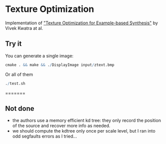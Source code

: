 Texture Optimization
====================

Implementation of ["Texture Optimization for Example-based Synthesis"](http://www.cc.gatech.edu/cpl/projects/textureoptimization/TO-final.pdf) by Vivek Kwatra at al.

## Try it

You can generate a single image:
```r
cmake . && make && ./DisplayImage input/ztext.bmp
```

Or all of them
```r
./test.sh
```
=======


## Not done ##

- the authors use a memory efficient kd tree: they only record the position of the source and recover more info as needed.
- we should compute the kdtree only once per scale level, but I ran into odd segfaults errors as I tried...
